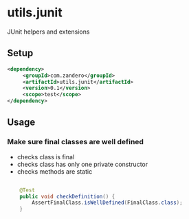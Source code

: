 # utils.junit
JUnit helpers and extensions
 
## Setup
```xml
<dependency>      
     <groupId>com.zandero</groupId>      
     <artifactId>utils.junit</artifactId>      
     <version>0.1</version>
     <scope>test</scope>      
</dependency>
```

## Usage

### Make sure final classes are well defined

- checks class is final 
- checks class has only one private constructor
- checks methods are static

```java

    @Test
    public void checkDefinition() {
        AssertFinalClass.isWellDefined(FinalClass.class);
    }
```

